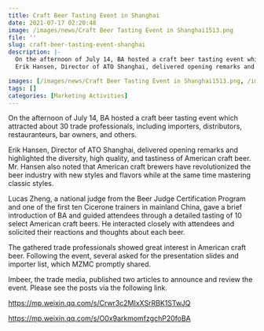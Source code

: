 ```yaml
---
title: Craft Beer Tasting Event in Shanghai
date: 2021-07-17 02:20:48
image: /images/news/Craft Beer Tasting Event in Shanghai1513.png
file: ''
slug: craft-beer-tasting-event-shanghai
description: |-
  On the afternoon of July 14, BA hosted a craft beer tasting event which attracted about 30 trade professionals, including importers, distributors, restauranteurs, bar owners, and others.
  Erik Hansen, Director of ATO Shanghai, delivered opening remarks and highlighted the diversity, high quality, and tastiness of American craft beer. Mr. Hansen also noted that American craft brewers have revolutionized the beer industry with new styles and flavors while at the same time mastering classic styles.

images: [/images/news/Craft Beer Tasting Event in Shanghai1513.png, /images/news/Craft Beer Tasting Event in Shanghai1515.png, /images/news/Craft Beer Tasting Event in Shanghai1518.png, /images/news/Craft Beer Tasting Event in Shanghai1520.png, /images/news/Craft Beer Tasting Event in Shanghai1523.png, /images/news/Craft Beer Tasting Event in Shanghai1525.png, /images/news/Craft Beer Tasting Event in Shanghai1528.png, /images/news/Craft Beer Tasting Event in Shanghai1530.png]
tags: []
categories: [Marketing Activities]
---
```

<p>On the afternoon of July 14, BA hosted a craft beer tasting event which attracted about 30 trade professionals, including importers, distributors, restauranteurs, bar owners, and others.</p>
<p>Erik Hansen, Director of ATO Shanghai, delivered opening remarks and highlighted the diversity, high quality, and tastiness of American craft beer. Mr. Hansen also noted that American craft brewers have revolutionized the beer industry with new styles and flavors while at the same time mastering classic styles.</p>
<p>Lucas Zheng, a national judge from the Beer Judge Certification Program and one of the first ten Cicerone trainers in mainland China, gave a brief introduction of BA and guided attendees through a detailed tasting of 10 select American craft beers. He interacted closely with attendees and solicited their reactions and thoughts about each beer.</p>
<p>The gathered trade professionals showed great interest in American craft beer. Following the event, several asked for the presentation slides and importer list, which MZMC promptly shared.</p>
<p>Imbeer, the trade media, published two articles to announce and review the event. Please see the posts via the following link.</p>
<p><a href="https://mp.weixin.qq.com/s/Crwr3c2MIxXSrRBK1STwJQ">https://mp.weixin.qq.com/s/Crwr3c2MIxXSrRBK1STwJQ</a></p>
<p><a href="https://mp.weixin.qq.com/s/O0x9arkmomfzgchP20foBA">https://mp.weixin.qq.com/s/O0x9arkmomfzgchP20foBA</a></p>

